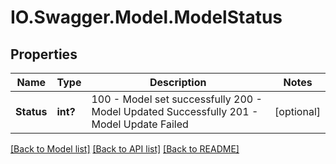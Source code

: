 # IO.Swagger.Model.ModelStatus
## Properties

Name | Type | Description | Notes
------------ | ------------- | ------------- | -------------
**Status** | **int?** | 100 - Model set successfully  200 - Model Updated Successfully  201 - Model Update Failed  | [optional] 

[[Back to Model list]](../README.md#documentation-for-models) [[Back to API list]](../README.md#documentation-for-api-endpoints) [[Back to README]](../README.md)

